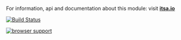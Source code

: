 For information, api and documentation about this module: visit <b><a href="http://itsa.io">itsa.io</a></b>

[![Build Status](https://travis-ci.org/itsa/event-mobile.svg?branch=master)](https://travis-ci.org/itsa/event-mobile)

[![browser support](https://ci.testling.com/itsa/event-mobile.png)](https://ci.testling.com/itsa/event-mobile)
